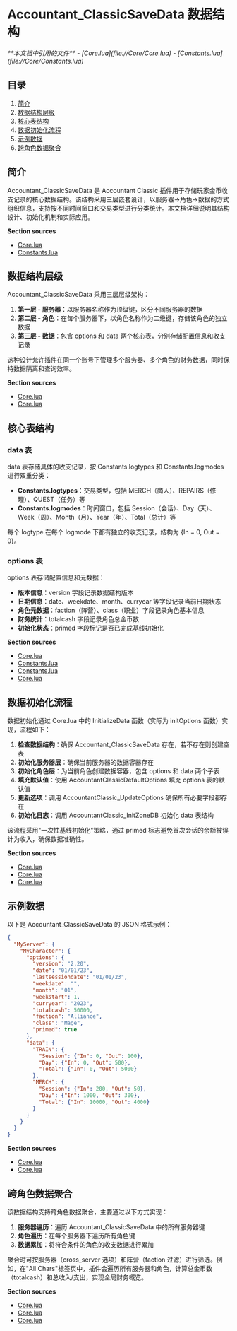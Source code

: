 # Accountant_ClassicSaveData 数据结构

<cite>
**本文档中引用的文件**  
- [Core.lua](file://Core/Core.lua)
- [Constants.lua](file://Core/Constants.lua)
</cite>

## 目录
1. [简介](#简介)
2. [数据结构层级](#数据结构层级)
3. [核心表结构](#核心表结构)
4. [数据初始化流程](#数据初始化流程)
5. [示例数据](#示例数据)
6. [跨角色数据聚合](#跨角色数据聚合)

## 简介
Accountant_ClassicSaveData 是 Accountant Classic 插件用于存储玩家金币收支记录的核心数据结构。该结构采用三层嵌套设计，以服务器→角色→数据的方式组织信息，支持按不同时间窗口和交易类型进行分类统计。本文档详细说明其结构设计、初始化机制和实际应用。

**Section sources**
- [Core.lua](file://Core/Core.lua#L265-L310)
- [Constants.lua](file://Core/Constants.lua#L1-L260)

## 数据结构层级
Accountant_ClassicSaveData 采用三层层级架构：

1. **第一层 - 服务器**：以服务器名称作为顶级键，区分不同服务器的数据
2. **第二层 - 角色**：在每个服务器下，以角色名称作为二级键，存储该角色的独立数据
3. **第三层 - 数据**：包含 options 和 data 两个核心表，分别存储配置信息和收支记录

这种设计允许插件在同一个账号下管理多个服务器、多个角色的财务数据，同时保持数据隔离和查询效率。

**Section sources**
- [Core.lua](file://Core/Core.lua#L270-L277)
- [Core.lua](file://Core/Core.lua#L436-L489)

## 核心表结构
### data 表
data 表存储具体的收支记录，按 Constants.logtypes 和 Constants.logmodes 进行双重分类：

- **Constants.logtypes**：交易类型，包括 MERCH（商人）、REPAIRS（修理）、QUEST（任务）等
- **Constants.logmodes**：时间窗口，包括 Session（会话）、Day（天）、Week（周）、Month（月）、Year（年）、Total（总计）等

每个 logtype 在每个 logmode 下都有独立的收支记录，结构为 {In = 0, Out = 0}。

### options 表
options 表存储配置信息和元数据：

- **版本信息**：version 字段记录数据结构版本
- **日期信息**：date、weekdate、month、curryear 等字段记录当前日期状态
- **角色元数据**：faction（阵营）、class（职业）字段记录角色基本信息
- **财务统计**：totalcash 字段记录角色总金币数
- **初始化状态**：primed 字段标记是否已完成基线初始化

**Section sources**
- [Core.lua](file://Core/Core.lua#L277-L282)
- [Constants.lua](file://Core/Constants.lua#L30-L32)
- [Constants.lua](file://Core/Constants.lua#L50-L52)
- [Core.lua](file://Core/Core.lua#L102-L118)

## 数据初始化流程
数据初始化通过 Core.lua 中的 InitializeData 函数（实际为 initOptions 函数）实现，流程如下：

1. **检查数据结构**：确保 Accountant_ClassicSaveData 存在，若不存在则创建空表
2. **初始化服务器层**：确保当前服务器的数据容器存在
3. **初始化角色层**：为当前角色创建数据容器，包含 options 和 data 两个子表
4. **填充默认值**：使用 AccountantClassicDefaultOptions 填充 options 表的默认值
5. **更新选项**：调用 AccountantClassic_UpdateOptions 确保所有必要字段都存在
6. **初始化日志**：调用 AccountantClassic_InitZoneDB 初始化 data 表结构

该流程采用"一次性基线初始化"策略，通过 primed 标志避免首次会话的余额被误计为收入，确保数据准确性。

**Section sources**
- [Core.lua](file://Core/Core.lua#L265-L310)
- [Core.lua](file://Core/Core.lua#L1013-L1049)
- [Core.lua](file://Core/Core.lua#L200-L218)

## 示例数据
以下是 Accountant_ClassicSaveData 的 JSON 格式示例：

```json
{
  "MyServer": {
    "MyCharacter": {
      "options": {
        "version": "2.20",
        "date": "01/01/23",
        "lastsessiondate": "01/01/23",
        "weekdate": "",
        "month": "01",
        "weekstart": 1,
        "curryear": "2023",
        "totalcash": 50000,
        "faction": "Alliance",
        "class": "Mage",
        "primed": true
      },
      "data": {
        "TRAIN": {
          "Session": {"In": 0, "Out": 100},
          "Day": {"In": 0, "Out": 500},
          "Total": {"In": 0, "Out": 5000}
        },
        "MERCH": {
          "Session": {"In": 200, "Out": 50},
          "Day": {"In": 1000, "Out": 300},
          "Total": {"In": 10000, "Out": 4000}
        }
      }
    }
  }
}
```

**Section sources**
- [Core.lua](file://Core/Core.lua#L277-L282)
- [Core.lua](file://Core/Core.lua#L102-L118)

## 跨角色数据聚合
该数据结构支持跨角色数据聚合，主要通过以下方式实现：

1. **服务器遍历**：遍历 Accountant_ClassicSaveData 中的所有服务器键
2. **角色遍历**：在每个服务器下遍历所有角色键
3. **数据累加**：将符合条件的角色的收支数据进行累加

聚合时可按服务器（cross_server 选项）和阵营（faction 过滤）进行筛选。例如，在"All Chars"标签页中，插件会遍历所有服务器和角色，计算总金币数（totalcash）和总收入/支出，实现全局财务概览。

**Section sources**
- [Core.lua](file://Core/Core.lua#L1768-L1787)
- [Core.lua](file://Core/Core.lua#L1652-L1675)
- [Core.lua](file://Core/Core.lua#L607-L642)